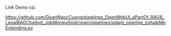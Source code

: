 Link Demo cũ: 

https://github.com/DoanNgocCuong/pipelines_OpenWebUI_aPartOf_RAG6_LegalRAGChatbot_JobMoney/blob/main/pipelines/qdant_pipeline_zohaibMeExtending.py
